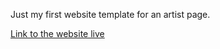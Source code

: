 Just my first website template for an artist page.

[Link to the website live](https://joviscab.github.io/templateartistwebsite/)
